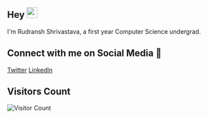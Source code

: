 ## Hey <img src="https://media.giphy.com/media/hvRJCLFzcasrR4ia7z/giphy.gif" width="25px">
I'm Rudransh Shrivastava, a first year Computer Science undergrad.

## Connect with me on Social Media 🤝
[Twitter](https://twitter.com/rudranshstwt)
[LinkedIn](https://www.linkedin.com/in/rudransh-shrivastava)

## Visitors Count 
<img src="https://profile-counter.glitch.me/rudransh-shrivastava/count.svg" alt="Visitor Count" >
